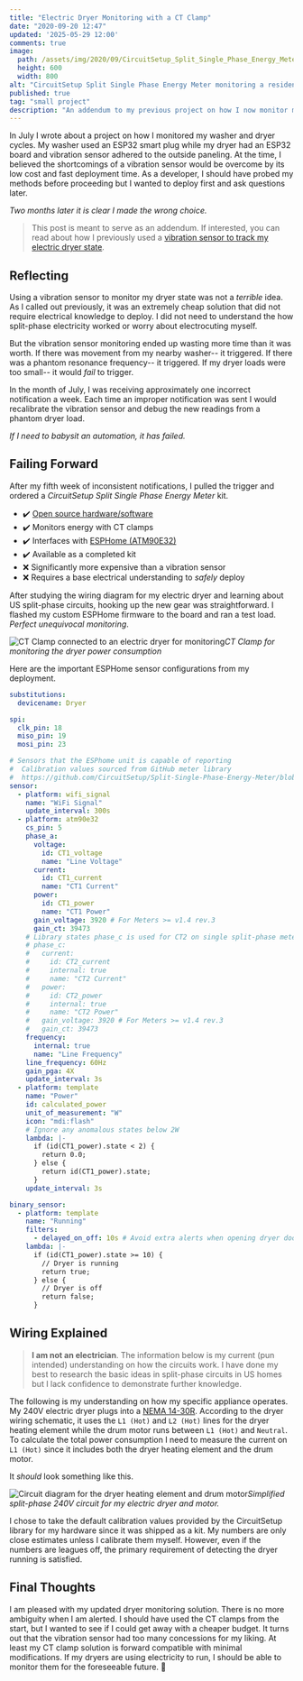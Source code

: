 ```yaml
---
title: "Electric Dryer Monitoring with a CT Clamp"
date: "2020-09-20 12:47"
updated: '2025-05-29 12:00'
comments: true
image:
  path: /assets/img/2020/09/CircuitSetup_Split_Single_Phase_Energy_Meter.jpg
  height: 600
  width: 800
alt: "CircuitSetup Split Single Phase Energy Meter monitoring a residential electric dryer"
published: true
tag: "small project"
description: "An addendum to my previous project on how I now monitor my 240V electric dryer with a CT clamp instead of using a vibration sensor"
---
```


In July I wrote about a project on how I monitored my washer and dryer cycles. My washer used an ESP32 smart plug while my dryer had an ESP32 board and vibration sensor adhered to the outside paneling. At the time, I believed the shortcomings of a vibration sensor would be overcome by its low cost and fast deployment time. As a developer, I should have probed my methods before proceeding but I wanted to deploy first and ask questions later.

_Two months later it is clear I made the wrong choice._

> This post is meant to serve as an addendum. If interested, you can read about how I previously used a [vibration sensor to track my electric dryer state](/blog/2020/07/appliance-notifications-through-vibration-and-power/).

## Reflecting

Using a vibration sensor to monitor my dryer state was not a _terrible_ idea. As I called out previously, it was an extremely cheap solution that did not require electrical knowledge to deploy. I did not need to understand the how split-phase electricity worked or worry about electrocuting myself.

But the vibration sensor monitoring ended up wasting more time than it was worth. If there was movement from my nearby washer-- it triggered. If there was a phantom resonance frequency-- it triggered. If my dryer loads were too small-- it would _fail_ to trigger. 

In the month of July, I was receiving approximately one incorrect notification a week. Each time an improper notification was sent I would recalibrate the vibration sensor and debug the new readings from a phantom dryer load.

_If I need to babysit an automation, it has failed._

## Failing Forward

After my fifth week of inconsistent notifications, I pulled the trigger and ordered a _CircuitSetup Split Single Phase Energy Meter_ kit. 

- ✔️ [Open source hardware/software](https://github.com/CircuitSetup/Split-Single-Phase-Energy-Meter)
- ✔️ Monitors energy with CT clamps
- ✔️ Interfaces with [ESPHome (ATM90E32)]( https://esphome.io/components/sensor/atm90e32.html)
- ✔️ Available as a completed kit
- ❌ Significantly more expensive than a vibration sensor
- ❌ Requires a base electrical understanding to _safely_ deploy

After studying the wiring diagram for my electric dryer and learning about US split-phase circuits, hooking up the new gear was straightforward. I flashed my custom ESPHome firmware to the board and ran a test load. _Perfect unequivocal monitoring_. 

![CT Clamp connected to an electric dryer for monitoring](/assets/img/2020/09/monitored_L1_wire.jpg)*CT Clamp for monitoring the dryer power consumption*

Here are the important ESPHome sensor configurations from my deployment. 


```yaml
substitutions:
  devicename: Dryer

spi:
  clk_pin: 18
  miso_pin: 19
  mosi_pin: 23

# Sensors that the ESPhome unit is capable of reporting
#  Calibration values sourced from GitHub meter library
#  https://github.com/CircuitSetup/Split-Single-Phase-Energy-Meter/blob/master/Software/EmonESP/src/energy_meter.h#L55-L75
sensor:
  - platform: wifi_signal
    name: "WiFi Signal"
    update_interval: 300s
  - platform: atm90e32
    cs_pin: 5
    phase_a:
      voltage:
        id: CT1_voltage
        name: "Line Voltage"
      current:
        id: CT1_current
        name: "CT1 Current"
      power:
        id: CT1_power
        name: "CT1 Power"
      gain_voltage: 3920 # For Meters >= v1.4 rev.3
      gain_ct: 39473
    # Library states phase_c is used for CT2 on single split-phase meter on this specific board
    # phase_c:
    #   current:
    #     id: CT2_current
    #     internal: true
    #     name: "CT2 Current"
    #   power:
    #     id: CT2_power
    #     internal: true
    #     name: "CT2 Power"
    #   gain_voltage: 3920 # For Meters >= v1.4 rev.3
    #   gain_ct: 39473
    frequency:
      internal: true
      name: "Line Frequency"
    line_frequency: 60Hz
    gain_pga: 4X
    update_interval: 3s
  - platform: template
    name: "Power"
    id: calculated_power
    unit_of_measurement: "W"
    icon: "mdi:flash"
    # Ignore any anomalous states below 2W
    lambda: |-
      if (id(CT1_power).state < 2) {
        return 0.0;
      } else {
        return id(CT1_power).state;
      }
    update_interval: 3s

binary_sensor:  
  - platform: template
    name: "Running"
    filters:
      - delayed_on_off: 10s # Avoid extra alerts when opening dryer door to check status
    lambda: |-
      if (id(CT1_power).state >= 10) {
        // Dryer is running
        return true;
      } else {
        // Dryer is off
        return false;
      }
```

## Wiring Explained

> **I am not an electrician**. The information below is my current (pun intended) understanding on how the circuits work. I have done my best to research the basic ideas in split-phase circuits in US homes but I lack confidence to demonstrate further knowledge.

The following is my understanding on how my specific appliance operates. My 240V electric dryer plugs into a [NEMA 14-30R](https://en.wikipedia.org/wiki/NEMA_connector). According to the dryer wiring schematic, it uses the `L1 (Hot)` and `L2 (Hot)` lines for the dryer heating element while the drum motor runs between `L1 (Hot)` and `Neutral`. To calculate the total power consumption I need to measure the current on `L1 (Hot)` since it includes both the dryer heating element and the drum motor. 

It _should_ look something like this.

![Circuit diagram for the dryer heating element and drum motor](/assets/img/2020/09/circuit.svg)*Simplified split-phase 240V circuit for my electric dryer and motor.*

I chose to take the default calibration values provided by the CircuitSetup library for my hardware since it was shipped as a kit. My numbers are only close estimates unless I calibrate them myself. However, even if the numbers are leagues off, the primary requirement of detecting the dryer running is satisfied. 

## Final Thoughts

I am pleased with my updated dryer monitoring solution. There is no more ambiguity when I am alerted. I should have used the CT clamps from the start, but I wanted to see if I could get away with a cheaper budget. It turns out that the vibration sensor had too many concessions for my liking. At least my CT clamp solution is forward compatible with minimal modifications. If my dryers are using electricity to run, I should be able to monitor them for the foreseeable future. 🔮
